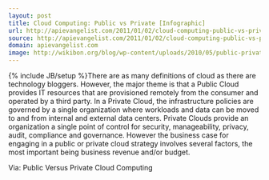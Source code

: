 ```yaml
---
layout: post
title: Cloud Computing: Public vs Private [Infographic]
url: http://apievangelist.com/2011/01/02/cloud-computing-public-vs-private-infographic/
source: http://apievangelist.com/2011/01/02/cloud-computing-public-vs-private-infographic/
domain: apievangelist.com
image: http://wikibon.org/blog/wp-content/uploads/2010/05/public-private-970.png
---
```

{% include JB/setup %}There are as many definitions of cloud as there are technology bloggers. However, the major theme is that a Public Cloud provides IT resources that are provisioned remotely from the consumer and operated by a third party.
In a Private Cloud, the infrastructure policies are governed by a single organization where workloads and data can be moved to and from internal and external data centers. Private Clouds provide an organization a single point of control for security, manageability, privacy, audit, compliance and governance.
However the business case for engaging in a public or private cloud strategy involves several factors, the most important being business revenue and/or budget.






Via: Public Versus Private Cloud Computing


